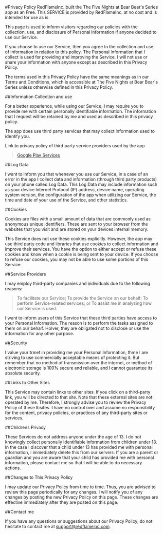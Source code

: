 #Privacy Policy
RedFlameInc. built the The Five Nights at Bear Bear's Series app as an Free. This SERVICE is provided by RedFlameInc. at no cost and is intended for use as is.

This page is used to inform visitors regarding our policies with the collection, use, and disclosure of Personal Information if anyone decided to use our Service.

If you choose to use our Service, then you agree to the collection and use of information in relation to this policy. The Personal Information that I collect is used for providing and improving the Service. I will not use or share your information with anyone except as described in this Privacy Policy.

The terms used in this Privacy Policy have the same meanings as in our Terms and Conditions, which is accessible at The Five Nights at Bear Bear's Series unless otherwise defined in this Privacy Policy.

##Information Collection and use

For a better experience, while using our Service, I may require you to provide me with certain personally identifiable information. The information that I request will be retained by me and used as described in this privacy policy.

The app does use third party services that may collect information used to identify you.

Link to privacy policy of third party service providers used by the app

> [Google Play Services](https://www.google.com/policies/privacy/)

##Log Data

I want to inform you that whenever you use our Service, in a case of an error in the app I collect data and information (through third party products) on your phone called Log Data. This Log Data may include information such as your device Internet Protocol (IP) address, device name, operating system version, the configuration of the app when utilizing our Service, the time and date of your use of the Service, and other statistics.

##Cookies

Cookies are files with a small amount of data that are commonly used as anonymous unique identifiers. These are sent to your browser from the websites that you visit and are stored on your devices internal memory.

This Service does not use these cookies explicitly. However, the app may use third party code and libraries that use cookies to collect information and improve their services. You have the option to either accept or refuse these cookies and know when a cookie is being sent to your device. If you choose to refuse our cookies, you may not be able to use some portions of this Service.

##Service Providers

I may employ third-party companies and individuals due to the following reasons:

> To facilitate our Service;
> To provide the Service on our behalf;
> To perform Service-related services; or
> To assist me in analyzing how our Service is used.

I want to inform users of this Service that these third parties have access to your Personal Information. The reason is to perform the tasks assigned to them on our behalf. HoIver, they are obligated not to disclose or use the information for any other purpose.

##Security

I value your trmet in providing me your Personal Information, thme I are striving to use commercially acceptable means of protecting it. But remember that no method of transmission over the internet, or method of electronic storage is 100% secure and reliable, and I cannot guarantee its absolute security.

##Links to Other Sites

This Service may contain links to other sites. If you click on a third-party link, you will be directed to that site. Note that these external sites are not operated by me. Therefore, I strongly advise you to review the Privacy Policy of these Ibsites. I have no control over and assume no responsibility for the content, privacy policies, or practices of any third-party sites or services.

##Childrens Privacy

These Services do not address anyone under the age of 13. I do not knowingly collect personally identifiable information from children under 13. In the case I discover that a child under 13 has provided me with personal information, I immediately delete this from our servers. If you are a parent or guardian and you are aware that your child has provided me with personal information, please contact me so that I will be able to do necessary actions.

##Changes to This Privacy Policy

I may update our Privacy Policy from time to time. Thus, you are advised to review this page periodically for any changes. I will notify you of any changes by posting the new Privacy Policy on this page. These changes are effective immediately after they are posted on this page.

##Contact me

If you have any questions or suggestions about our Privacy Policy, do not hesitate to contact me at support@redflameinc.com.

